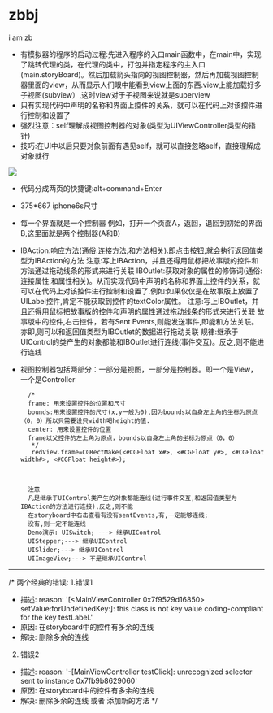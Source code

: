 # zbbj
i am zb
- 有模拟器的程序的启动过程:先进入程序的入口main函数中，在main中，实现了跳转代理的类，在代理的类中，打包并指定程序的主入口(main.storyBoard)。然后加载箭头指向的视图控制器，然后再加载视图控制器里面的view，从而显示人们眼中能看到view上面的东西.view上能加载好多子视图(subview）,这时view对于子视图来说就是superview
- 只有实现代码中声明的名称和界面上控件的关系，就可以在代码上对该控件进行控制和设置了
- 强烈注意：self理解成视图控制器的对象(类型为UIViewController类型的指针)
- 技巧:在UI中以后只要对象前面有遇见self，就可以直接忽略self，直接理解成对象就行

![](http://images.cnblogs.com/cnblogs_com/crazysea/780725/o_a.png)
- 代码分成两页的快捷键:alt+command+Enter

- 375*667  iphone6s尺寸
- 每一个界面就是一个控制器 例如，打开一个页面A，返回，退回到初始的界面B,这里面就是两个控制器(A和B)


- IBAction:响应方法(通俗:连接方法,和方法相关).即点击按钮,就会执行返回值类型为IBAction的方法 注意:写上IBAction，并且还得用鼠标把故事版的控件和方法通过拖动线条的形式来进行关联
IBOutlet:获取对象的属性的修饰词(通俗:连接属性,和属性相关)。从而实现代码中声明的名称和界面上控件的关系，就可以在代码上对该控件进行控制和设置了.例如:如果仅仅是在故事版上放置了UILabel控件,肯定不能获取到控件的textColor属性。 注意:写上IBOutlet，并且还得用鼠标把故事版的控件和声明的属性通过拖动线条的形式来进行关联
故事版中的控件,右击控件，若有Sent Events,则能发送事件,即能和方法关联。亦即,则可以和返回值类型为IBOutlet的数据进行拖动关联
规律:继承于UIControl的类产生的对象都能和IBOutlet进行连线(事件交互)。反之,则不能进行连线

- 视图控制器包括两部分：一部分是视图，一部分是控制器。即一个是View，一个是Controller

        /*
        frame: 用来设置控件的位置和尺寸
        bounds:用来设置控件的尺寸(x,y一般为0),因为bounds以自身左上角的坐标为原点（0，0）所以只需要设只width喝height的值.
        center: 用来设置控件的位置
        frame以父控件的左上角为原点，bounds以自身左上角的坐标为原点（0，0）
         */
         redView.frame=CGRectMake(<#CGFloat x#>, <#CGFloat y#>, <#CGFloat width#>, <#CGFloat height#>);



        注意
        凡是继承于UIControl类产生的对象都能连线(进行事件交互,和返回值类型为IBAction的方法进行连接),反之,则不能
        在storyboard中右击查看有没有sentEvents,有,一定能够连线;
        没有,则一定不能连线
        Demo演示: UISwitch; ---> 继承UIControl
        UIStepper;---> 继承UIControl
        UISlider;---> 继承UIControl
        UIImageView;---> 不是继承UIControl



---
/*
 两个经典的错误:
 1.错误1
  - 描述:
  reason: '[<MainViewController 0x7f9529d16850> setValue:forUndefinedKey:]: this class is not key value coding-compliant for the key testLabel.'
  - 原因: 在storyboard中的控件有多余的连线
  - 解决: 删除多余的连线

 2. 错误2
  - 描述:
  reason: '-[MainViewController testClick]: unrecognized selector sent to instance 0x7fb9b8629060'
  - 原因: 在storyboard中的控件有多余的连线
  - 解决: 删除多余的连线 或者  添加新的方法
 */
